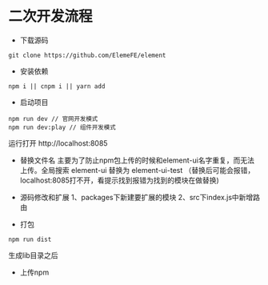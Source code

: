 # 二次开发流程

- 下载源码
```git
git clone https://github.com/ElemeFE/element
```
- 安装依赖
```npm
npm i || cnpm i || yarn add
```
- 启动项目
```npm
npm run dev // 官网开发模式
npm run dev:play // 组件开发模式
```
运行打开 http://localhost:8085

- 替换文件名
  主要为了防止npm包上传的时候和element-ui名字重复，而无法上传。全局搜索 element-ui 替换为 element-ui-test （替换后可能会报错，localhost:8085打不开，看提示找到报错为找到的模块在做替换)

- 源码修改和扩展
    1、packages下新建要扩展的模块
    2、src下index.js中新增路由

- 打包
```npm
npm run dist
```
生成lib目录之后

- 上传npm